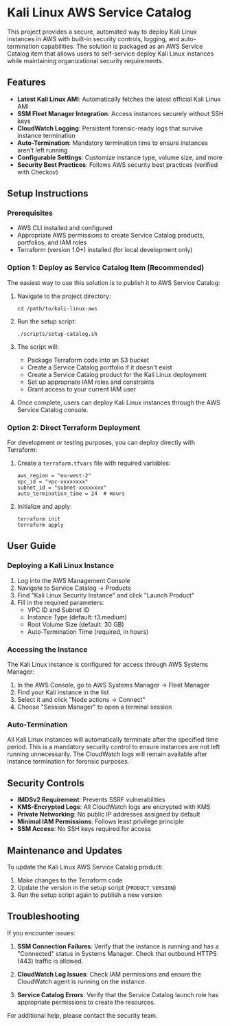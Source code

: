 # Kali Linux AWS Service Catalog

This project provides a secure, automated way to deploy Kali Linux instances in AWS with built-in security controls, logging, and auto-termination capabilities. The solution is packaged as an AWS Service Catalog item that allows users to self-service deploy Kali Linux instances while maintaining organizational security requirements.

## Features

- **Latest Kali Linux AMI**: Automatically fetches the latest official Kali Linux AMI
- **SSM Fleet Manager Integration**: Access instances securely without SSH keys
- **CloudWatch Logging**: Persistent forensic-ready logs that survive instance termination
- **Auto-Termination**: Mandatory termination time to ensure instances aren't left running
- **Configurable Settings**: Customize instance type, volume size, and more
- **Security Best Practices**: Follows AWS security best practices (verified with Checkov)

## Setup Instructions

### Prerequisites

- AWS CLI installed and configured
- Appropriate AWS permissions to create Service Catalog products, portfolios, and IAM roles
- Terraform (version 1.0+) installed (for local development only)

### Option 1: Deploy as Service Catalog Item (Recommended)

The easiest way to use this solution is to publish it to AWS Service Catalog:

1. Navigate to the project directory:
   ```
   cd /path/to/kali-linux-aws
   ```

2. Run the setup script:
   ```
   ./scripts/setup-catalog.sh
   ```

3. The script will:
   - Package Terraform code into an S3 bucket
   - Create a Service Catalog portfolio if it doesn't exist
   - Create a Service Catalog product for the Kali Linux deployment
   - Set up appropriate IAM roles and constraints
   - Grant access to your current IAM user

4. Once complete, users can deploy Kali Linux instances through the AWS Service Catalog console.

### Option 2: Direct Terraform Deployment

For development or testing purposes, you can deploy directly with Terraform:

1. Create a `terraform.tfvars` file with required variables:
   ```
   aws_region = "eu-west-2"
   vpc_id = "vpc-xxxxxxxx"
   subnet_id = "subnet-xxxxxxxx"
   auto_termination_time = 24  # Hours
   ```

2. Initialize and apply:
   ```
   terraform init
   terraform apply
   ```

## User Guide

### Deploying a Kali Linux Instance

1. Log into the AWS Management Console
2. Navigate to Service Catalog → Products
3. Find "Kali Linux Security Instance" and click "Launch Product"
4. Fill in the required parameters:
   - VPC ID and Subnet ID
   - Instance Type (default: t3.medium)
   - Root Volume Size (default: 30 GB)
   - Auto-Termination Time (required, in hours)

### Accessing the Instance

The Kali Linux instance is configured for access through AWS Systems Manager:

1. In the AWS Console, go to AWS Systems Manager → Fleet Manager
2. Find your Kali instance in the list
3. Select it and click "Node actions → Connect"
4. Choose "Session Manager" to open a terminal session

### Auto-Termination

All Kali Linux instances will automatically terminate after the specified time period. This is a mandatory security control to ensure instances are not left running unnecessarily. The CloudWatch logs will remain available after instance termination for forensic purposes.

## Security Controls

- **IMDSv2 Requirement**: Prevents SSRF vulnerabilities
- **KMS-Encrypted Logs**: All CloudWatch logs are encrypted with KMS
- **Private Networking**: No public IP addresses assigned by default
- **Minimal IAM Permissions**: Follows least privilege principle
- **SSM Access**: No SSH keys required for access

## Maintenance and Updates

To update the Kali Linux AWS Service Catalog product:

1. Make changes to the Terraform code
2. Update the version in the setup script (`PRODUCT_VERSION`)
3. Run the setup script again to publish a new version

## Troubleshooting

If you encounter issues:

1. **SSM Connection Failures**: Verify that the instance is running and has a "Connected" status in Systems Manager. Check that outbound HTTPS (443) traffic is allowed.

2. **CloudWatch Log Issues**: Check IAM permissions and ensure the CloudWatch agent is running on the instance.

3. **Service Catalog Errors**: Verify that the Service Catalog launch role has appropriate permissions to create the resources.

For additional help, please contact the security team.